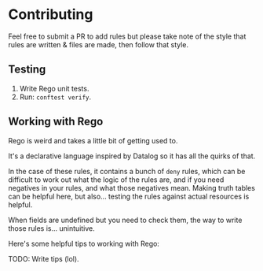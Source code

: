 # Contributing

Feel free to submit a PR to add rules but please take note of the style that rules are written & files are
made, then follow that style.

## Testing

1. Write Rego unit tests.
2. Run: `conftest verify`.

## Working with Rego

Rego is weird and takes a little bit of getting used to.

It's a declarative language inspired by Datalog so it has all the quirks of that.

In the case of these rules, it contains a bunch of `deny` rules, which can be difficult to work out what the
logic of the rules are, and if you need negatives in your rules, and what those negatives mean. Making truth
tables can be helpful here, but also... testing the rules against actual resources is helpful.

When fields are undefined but you need to check them, the way to write those rules is... unintuitive.

Here's some helpful tips to working with Rego:

TODO: Write tips (lol).
